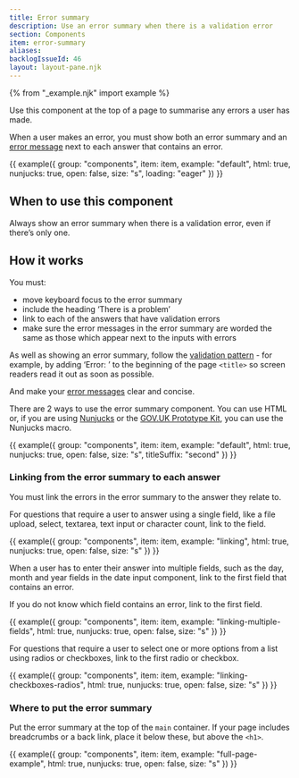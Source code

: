 ```yaml
---
title: Error summary
description: Use an error summary when there is a validation error
section: Components
item: error-summary
aliases:
backlogIssueId: 46
layout: layout-pane.njk
---
```


{% from "_example.njk" import example %}

Use this component at the top of a page to summarise any errors a user has made.

When a user makes an error, you must show both an error summary and an [error message](/components/error-message/) next to each answer that contains an error.

{{ example({ group: "components", item: item, example: "default", html: true, nunjucks: true, open: false, size: "s", loading: "eager" }) }}

## When to use this component

Always show an error summary when there is a validation error, even if there’s only one.

## How it works

You must:

- move keyboard focus to the error summary
- include the heading ‘There is a problem’
- link to each of the answers that have validation errors
- make sure the error messages in the error summary are worded the same as those which appear next to the inputs with errors

As well as showing an error summary, follow the [validation pattern](/patterns/validation/) - for example, by adding ‘Error: ’ to the beginning of the page `<title>` so screen readers read it out as soon as possible.

And make your [error messages](/components/error-message/#be-clear-and-concise) clear and concise.

There are 2 ways to use the error summary component. You can use HTML or, if you are using [Nunjucks](https://mozilla.github.io/nunjucks/) or the [GOV.UK Prototype Kit](https://prototype-kit.service.gov.uk), you can use the Nunjucks macro.

{{ example({ group: "components", item: item, example: "default", html: true, nunjucks: true, open: false, size: "s", titleSuffix: "second" }) }}

### Linking from the error summary to each answer

You must link the errors in the error summary to the answer they relate to.

For questions that require a user to answer using a single field, like a file upload, select, textarea, text input or character count, link to the field.

{{ example({ group: "components", item: item, example: "linking", html: true, nunjucks: true, open: false, size: "s" }) }}

When a user has to enter their answer into multiple fields, such as the day, month and year fields in the date input component, link to the first field that contains an error.

If you do not know which field contains an error, link to the first field.

{{ example({ group: "components", item: item, example: "linking-multiple-fields", html: true, nunjucks: true, open: false, size: "s" }) }}

For questions that require a user to select one or more options from a list using radios or checkboxes, link to the first radio or checkbox.

{{ example({ group: "components", item: item, example: "linking-checkboxes-radios", html: true, nunjucks: true, open: false, size: "s" }) }}

### Where to put the error summary

Put the error summary at the top of the `main` container. If your page includes breadcrumbs or a back link, place it below these, but above the `<h1>`.

{{ example({ group: "components", item: item, example: "full-page-example", html: true, nunjucks: true, open: false, size: "s" }) }}

